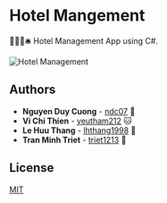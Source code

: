 # Hotel Mangement

🏨🚪🛌🛎️ Hotel Management App using C#.

![Hotel Management](https://user-images.githubusercontent.com/34389409/44379692-556d3100-a531-11e8-8105-2c0ae4dff559.png)

## Authors

* **Nguyen Duy Cuong** - [ndc07](https://github.com/ndc07) 💎
* **Vi Chi Thien** - [yeutham212](https://github.com/yeutham212) 🐱
* **Le Huu Thang** - [lhthang1998](https://github.com/lhthang1998) 🐷
* **Tran Minh Triet** - [triet1213](https://github.com/triet1213) 🐶

## License

[MIT](https://github.com/ndc07/ting-music/blob/master/LICENSE)
